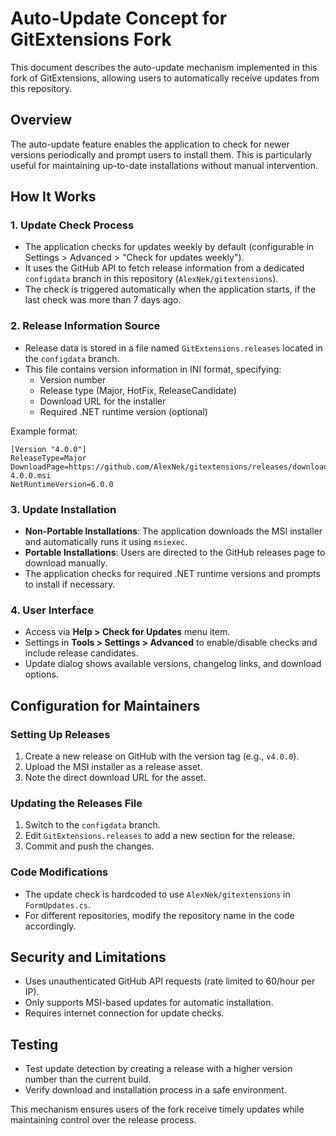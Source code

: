 # Auto-Update Concept for GitExtensions Fork

This document describes the auto-update mechanism implemented in this fork of GitExtensions, allowing users to automatically receive updates from this repository.

## Overview

The auto-update feature enables the application to check for newer versions periodically and prompt users to install them. This is particularly useful for maintaining up-to-date installations without manual intervention.

## How It Works

### 1. Update Check Process
- The application checks for updates weekly by default (configurable in Settings > Advanced > "Check for updates weekly").
- It uses the GitHub API to fetch release information from a dedicated `configdata` branch in this repository (`AlexNek/gitextensions`).
- The check is triggered automatically when the application starts, if the last check was more than 7 days ago.

### 2. Release Information Source
- Release data is stored in a file named `GitExtensions.releases` located in the `configdata` branch.
- This file contains version information in INI format, specifying:
  - Version number
  - Release type (Major, HotFix, ReleaseCandidate)
  - Download URL for the installer
  - Required .NET runtime version (optional)

Example format:
```
[Version "4.0.0"]
ReleaseType=Major
DownloadPage=https://github.com/AlexNek/gitextensions/releases/download/v4.0.0/GitExtensions-4.0.0.msi
NetRuntimeVersion=6.0.0
```

### 3. Update Installation
- **Non-Portable Installations**: The application downloads the MSI installer and automatically runs it using `msiexec`.
- **Portable Installations**: Users are directed to the GitHub releases page to download manually.
- The application checks for required .NET runtime versions and prompts to install if necessary.

### 4. User Interface
- Access via **Help > Check for Updates** menu item.
- Settings in **Tools > Settings > Advanced** to enable/disable checks and include release candidates.
- Update dialog shows available versions, changelog links, and download options.

## Configuration for Maintainers

### Setting Up Releases
1. Create a new release on GitHub with the version tag (e.g., `v4.0.0`).
2. Upload the MSI installer as a release asset.
3. Note the direct download URL for the asset.

### Updating the Releases File
1. Switch to the `configdata` branch.
2. Edit `GitExtensions.releases` to add a new section for the release.
3. Commit and push the changes.

### Code Modifications
- The update check is hardcoded to use `AlexNek/gitextensions` in `FormUpdates.cs`.
- For different repositories, modify the repository name in the code accordingly.

## Security and Limitations
- Uses unauthenticated GitHub API requests (rate limited to 60/hour per IP).
- Only supports MSI-based updates for automatic installation.
- Requires internet connection for update checks.

## Testing
- Test update detection by creating a release with a higher version number than the current build.
- Verify download and installation process in a safe environment.

This mechanism ensures users of the fork receive timely updates while maintaining control over the release process.